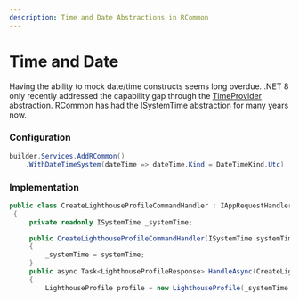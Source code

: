 ```yaml
---
description: Time and Date Abstractions in RCommon
---
```


# Time and Date

Having the ability to mock date/time constructs seems long overdue. .NET 8 only recently addressed the capability gap through the [TimeProvider](https://learn.microsoft.com/en-us/dotnet/api/system.timeprovider?view=net-8.0) abstraction. RCommon has had the ISystemTime abstraction for many years now.&#x20;



### Configuration

```csharp
builder.Services.AddRCommon()
    .WithDateTimeSystem(dateTime => dateTime.Kind = DateTimeKind.Utc)
```



### Implementation

```csharp
public class CreateLighthouseProfileCommandHandler : IAppRequestHandler<CreateLighthouseProfileCommand, LighthouseProfileResponse>
 {
     private readonly ISystemTime _systemTime;

     public CreateLighthouseProfileCommandHandler(ISystemTime systemTime)
     {
         _systemTime = systemTime;
     }
     public async Task<LighthouseProfileResponse> HandleAsync(CreateLighthouseProfileCommand request, CancellationToken cancellationToken)
     {
         LighthouseProfile profile = new LighthouseProfile(_systemTime.Now, request.WebsiteUrl, request.CreatedByEmail);
```
